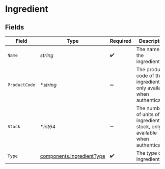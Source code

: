 # Ingredient


## Fields

| Field                                                                              | Type                                                                               | Required                                                                           | Description                                                                        | Example                                                                            |
| ---------------------------------------------------------------------------------- | ---------------------------------------------------------------------------------- | ---------------------------------------------------------------------------------- | ---------------------------------------------------------------------------------- | ---------------------------------------------------------------------------------- |
| `Name`                                                                             | *string*                                                                           | :heavy_check_mark:                                                                 | The name of the ingredient.                                                        | Sugar Syrup                                                                        |
| `ProductCode`                                                                      | **string*                                                                          | :heavy_minus_sign:                                                                 | The product code of the ingredient, only available when authenticated.             | AC-A2DF3                                                                           |
| `Stock`                                                                            | **int64*                                                                           | :heavy_minus_sign:                                                                 | The number of units of the ingredient in stock, only available when authenticated. | 10                                                                                 |
| `Type`                                                                             | [components.IngredientType](../../models/components/ingredienttype.md)             | :heavy_check_mark:                                                                 | The type of ingredient.                                                            |                                                                                    |